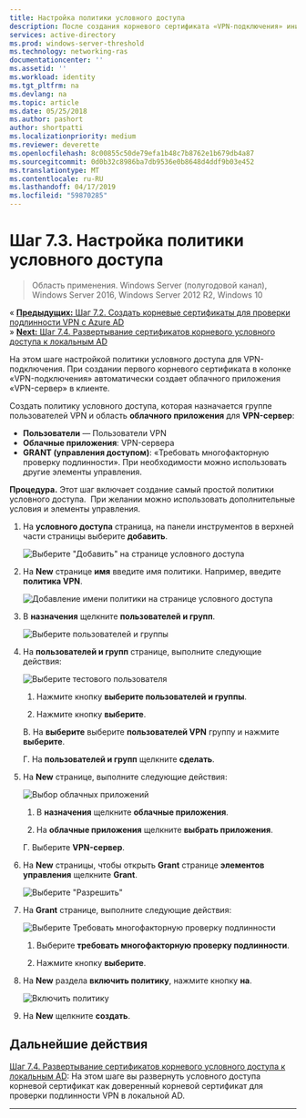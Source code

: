 ```yaml
---
title: Настройка политики условного доступа
description: После создания корневого сертификата «VPN-подключения» инициирует создание облачного приложения «VPN-сервер» в клиенте.
services: active-directory
ms.prod: windows-server-threshold
ms.technology: networking-ras
documentationcenter: ''
ms.assetid: ''
ms.workload: identity
ms.tgt_pltfrm: na
ms.devlang: na
ms.topic: article
ms.date: 05/25/2018
ms.author: pashort
author: shortpatti
ms.localizationpriority: medium
ms.reviewer: deverette
ms.openlocfilehash: 8c00855c50de79efa1b48c7b8762e1b679db4a87
ms.sourcegitcommit: 0d0b32c8986ba7db9536e0b8648d4ddf9b03e452
ms.translationtype: MT
ms.contentlocale: ru-RU
ms.lasthandoff: 04/17/2019
ms.locfileid: "59870285"
---
```

# <a name="step-73-configure-the-conditional-access-policy"></a>Шаг 7.3. Настройка политики условного доступа

>Область применения. Windows Server (полугодовой канал), Windows Server 2016, Windows Server 2012 R2, Windows 10

&#171;  [**Предыдущих:** Шаг 7.2. Создать корневые сертификаты для проверки подлинности VPN с Azure AD](vpn-create-root-cert-for-vpn-auth-azure-ad.md)<br>
&#187; [ **Next:** Шаг 7.4. Развертывание сертификатов корневого условного доступа к локальным AD](vpn-deploy-cond-access-root-cert-to-on-premise-ad.md)

На этом шаге настройкой политики условного доступа для VPN-подключения. При создании первого корневого сертификата в колонке «VPN-подключения» автоматически создает облачного приложения «VPN-сервер» в клиенте. 

Создать политику условного доступа, которая назначается группе пользователей VPN и область **облачного приложения** для **VPN-сервер**: 

- **Пользователи** — Пользователи VPN
- **Облачные приложения**: VPN-сервера
- **GRANT (управления доступом)**: «Требовать многофакторную проверку подлинности». При необходимости можно использовать другие элементы управления.

**Процедура.** Этот шаг включает создание самый простой политики условного доступа.  При желании можно использовать дополнительные условия и элементы управления.


1. На **условного доступа** страница, на панели инструментов в верхней части страницы выберите **добавить**.

    ![Выберите "Добавить" на странице условного доступа](../../media/Always-On-Vpn/07.png)

2. На **New** странице **имя** введите имя политики. Например, введите **политика VPN**.

    ![Добавление имени политики на странице условного доступа](../../media/Always-On-Vpn/08.png)

3. В **назначения** щелкните **пользователей и групп**.

    ![Выберите пользователей и группы](../../media/Always-On-Vpn/09.png)

4. На **пользователей и групп** странице, выполните следующие действия:

    ![Выберите тестового пользователя](../../media/Always-On-Vpn/10.png)

    1. Нажмите кнопку **выберите пользователей и группы**.

    2. Нажмите кнопку **выберите**.

    В. На **выберите** выберите **пользователей VPN** группу и нажмите **выберите**.

    Г. На **пользователей и групп** щелкните **сделать**.

5. На **New** странице, выполните следующие действия:

    ![Выбор облачных приложений](../../media/Always-On-Vpn/11.png)

    1. В **назначения** щелкните **облачные приложения**.

    2. На **облачные приложения** щелкните **выбрать приложения**.

    Г. Выберите **VPN-сервер**.

13. На **New** страницы, чтобы открыть **Grant** странице **элементов управления** щелкните **Grant**.

    ![Выберите "Разрешить"](../../media/Always-On-Vpn/13.png)

14. На **Grant** странице, выполните следующие действия:

    ![Выберите Требовать многофакторную проверку подлинности](../../media/Always-On-Vpn/14.png)

    1. Выберите **требовать многофакторную проверку подлинности**.

    2. Нажмите кнопку **выберите**.

15. На **New** раздела **включить политику**, нажмите кнопку **на**.

    ![Включить политику](../../media/Always-On-Vpn/15.png)

16. На **New** щелкните **создать**.


## <a name="next-step"></a>Дальнейшие действия
[Шаг 7.4. Развертывание сертификатов корневого условного доступа к локальным AD](vpn-deploy-cond-access-root-cert-to-on-premise-ad.md): На этом шаге вы развернуть условного доступа корневой сертификат как доверенный корневой сертификат для проверки подлинности VPN в локальной AD.

---